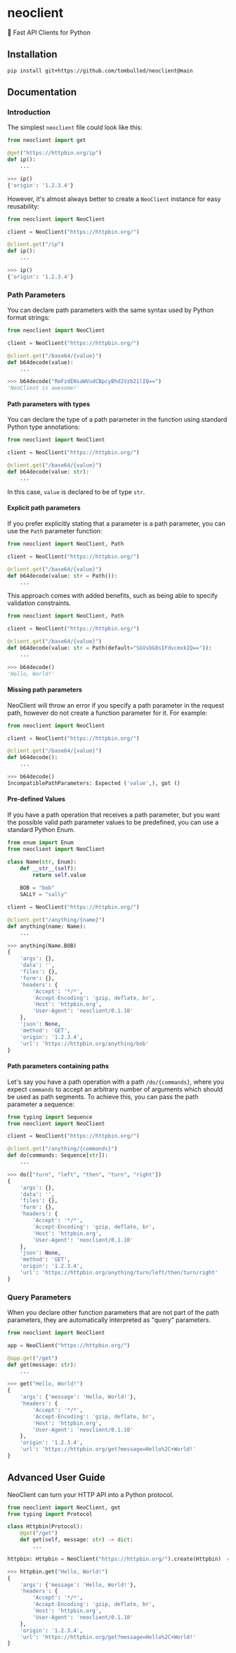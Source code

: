 # neoclient
:rocket: Fast API Clients for Python

## Installation
```console
pip install git+https://github.com/tombulled/neoclient@main
```

## Documentation
### Introduction
The simplest `neoclient` file could look like this:
```python
from neoclient import get

@get("https://httpbin.org/ip")
def ip():
    ...
```
```python
>>> ip()
{'origin': '1.2.3.4'}
```

However, it's almost always better to create a `NeoClient` instance for easy reusability:
```python
from neoclient import NeoClient

client = NeoClient("https://httpbin.org/")

@client.get("/ip")
def ip():
    ...
```
```python
>>> ip()
{'origin': '1.2.3.4'}
```

### Path Parameters
You can declare path parameters with the same syntax used by Python format strings:
```python
from neoclient import NeoClient

client = NeoClient("https://httpbin.org/")

@client.get("/base64/{value}")
def b64decode(value):
    ...
```
```python
>>> b64decode("RmFzdENsaWVudCBpcyBhd2Vzb21lIQ==")
'NeoClient is awesome!'
```

#### Path parameters with types
You can declare the type of a path parameter in the function using standard Python type annotations:
```python
from neoclient import NeoClient

client = NeoClient("https://httpbin.org/")

@client.get("/base64/{value}")
def b64decode(value: str):
    ...
```
In this case, `value` is declared to be of type `str`.

#### Explicit path parameters
If you prefer explicitly stating that a parameter is a path parameter, you can use the `Path` parameter function:
```python
from neoclient import NeoClient, Path

client = NeoClient("https://httpbin.org/")

@client.get("/base64/{value}")
def b64decode(value: str = Path()):
    ...
```
This approach comes with added benefits, such as being able to specify validation constraints.
```python
from neoclient import NeoClient, Path

client = NeoClient("https://httpbin.org/")

@client.get("/base64/{value}")
def b64decode(value: str = Path(default="SGVsbG8sIFdvcmxkIQ==")):
    ...
```
```python
>>> b64decode()
'Hello, World!'
```

#### Missing path parameters
NeoClient will throw an error if you specify a path parameter in the request path, however do not create a function parameter for it. For example:
```python
from neoclient import NeoClient

client = NeoClient("https://httpbin.org/")

@client.get("/base64/{value}")
def b64decode():
    ...
```
```python
>>> b64decode()
IncompatiblePathParameters: Expected ('value',), got ()
```

#### Pre-defined Values
If you have a path operation that receives a path parameter, but you want the possible valid path parameter values to be predefined, you can use a standard Python Enum.
```python
from enum import Enum
from neoclient import NeoClient

class Name(str, Enum):
    def __str__(self):
        return self.value
        
    BOB = "bob"
    SALLY = "sally"

client = NeoClient("https://httpbin.org/")

@client.get("/anything/{name}")
def anything(name: Name):
    ...
```
```python
>>> anything(Name.BOB)
{
    'args': {},
    'data': '',
    'files': {},
    'form': {},
    'headers': {
        'Accept': '*/*',
        'Accept-Encoding': 'gzip, deflate, br',
        'Host': 'httpbin.org',
        'User-Agent': 'neoclient/0.1.10'
    },
    'json': None,
    'method': 'GET',
    'origin': '1.2.3.4',
    'url': 'https://httpbin.org/anything/bob'
}
```

#### Path parameters containing paths
Let's say you have a path operation with a path `/do/{commands}`, where you expect `commands` to accept an arbitrary number of arguments which should be used as path segments. To achieve this, you can pass the path parameter a sequence:
```python
from typing import Sequence
from neoclient import NeoClient

client = NeoClient("https://httpbin.org/")

@client.get("/anything/{commands}")
def do(commands: Sequence[str]):
    ...
```
```python
>>> do(["turn", "left", "then", "turn", "right"])
{
    'args': {},
    'data': '',
    'files': {},
    'form': {},
    'headers': {
        'Accept': '*/*',
        'Accept-Encoding': 'gzip, deflate, br',
        'Host': 'httpbin.org',
        'User-Agent': 'neoclient/0.1.10'
    },
    'json': None,
    'method': 'GET',
    'origin': '1.2.3.4',
    'url': 'https://httpbin.org/anything/turn/left/then/turn/right'
}
```

### Query Parameters
When you declare other function parameters that are not part of the path parameters, they are automatically interpreted as "query" parameters.
```python
from neoclient import NeoClient

app = NeoClient("https://httpbin.org/")

@app.get("/get")
def get(message: str):
    ...
```
```python
>>> get("Hello, World!")
{
    'args': {'message': 'Hello, World!'},
    'headers': {
        'Accept': '*/*',
        'Accept-Encoding': 'gzip, deflate, br',
        'Host': 'httpbin.org',
        'User-Agent': 'neoclient/0.1.10'
    },
    'origin': '1.2.3.4',
    'url': 'https://httpbin.org/get?message=Hello%2C+World!'
}
```

## Advanced User Guide
NeoClient can turn your HTTP API into a Python protocol.
```python
from neoclient import NeoClient, get
from typing import Protocol

class Httpbin(Protocol):
    @get("/get")
    def get(self, message: str) -> dict:
        ...

httpbin: Httpbin = NeoClient("https://httpbin.org/").create(Httpbin)  # type: ignore
```
```python
>>> httpbin.get("Hello, World!")
{
    'args': {'message': 'Hello, World!'},
    'headers': {
        'Accept': '*/*',
        'Accept-Encoding': 'gzip, deflate, br',
        'Host': 'httpbin.org',
        'User-Agent': 'neoclient/0.1.10'
    },
    'origin': '1.2.3.4',
    'url': 'https://httpbin.org/get?message=Hello%2C+World!'
}
```